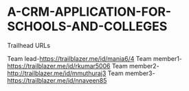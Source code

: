 # A-CRM-APPLICATION-FOR-SCHOOLS-AND-COLLEGES

Trailhead URLs

Team lead-https://trailblazer.me/id/mania6/4
Team member1-https://trailblazer.me/id/rkumar5006
Team member2-http://trailblazer.me/id/mmuthuraj3
Team member3-https://trailblazer.me/id/nnaveen85
